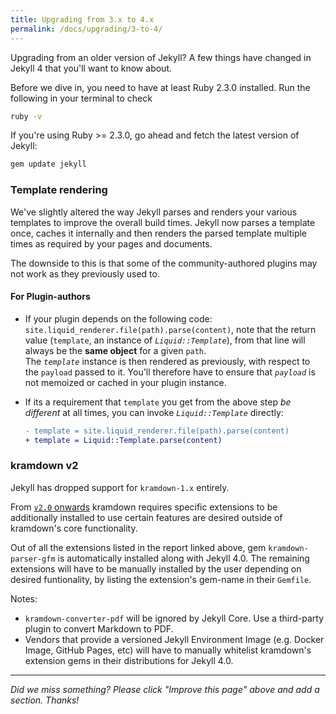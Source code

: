 ```yaml
---
title: Upgrading from 3.x to 4.x
permalink: /docs/upgrading/3-to-4/
---
```


Upgrading from an older version of Jekyll? A few things have changed in Jekyll 4
that you'll want to know about.

Before we dive in, you need to have at least Ruby 2.3.0 installed. Run the following
in your terminal to check

```sh
ruby -v
```

If you're using Ruby >= 2.3.0, go ahead and fetch the latest version of Jekyll:

```sh
gem update jekyll
```


### Template rendering

We've slightly altered the way Jekyll parses and renders your various templates to improve
the overall build times. Jekyll now parses a template once, caches it internally and then
renders the parsed template multiple times as required by your pages and documents.

The downside to this is that some of the community-authored plugins may not work as they
previously used to.

#### For Plugin-authors

* If your plugin depends on the following code: `site.liquid_renderer.file(path).parse(content)`,
note that the return value (`template`, an instance of *`Liquid::Template`*), from that line will
always be the **same object** for a given `path`. <br/>
The *`template`* instance is then rendered as previously, with respect to the `payload` passed to it.
You'll therefore have to ensure that *`payload`* is not memoized or cached in your plugin instance.

* If its a requirement that `template` you get from the above step *be different* at all times,
you can invoke *`Liquid::Template`* directly:


  ```diff
  - template = site.liquid_renderer.file(path).parse(content)
  + template = Liquid::Template.parse(content)
  ```


### kramdown v2

Jekyll has dropped support for `kramdown-1.x` entirely.

From [`v2.0` onwards](https://kramdown.gettalong.org/news.html#kramdown-200-released) kramdown requires
specific extensions to be additionally installed to use certain features are desired outside of kramdown's
core functionality.

Out of all the extensions listed in the report linked above, gem `kramdown-parser-gfm` is automatically
installed along with Jekyll 4.0. The remaining extensions will have to be manually installed by the user
depending on desired funtionality, by listing the extension's gem-name in their `Gemfile`.

Notes:
  * `kramdown-converter-pdf` will be ignored by Jekyll Core. Use a third-party plugin to convert
    Markdown to PDF.
  * Vendors that provide a versioned Jekyll Environment Image (e.g. Docker Image, GitHub Pages, etc)
    will have to manually whitelist kramdown's extension gems in their distributions for Jekyll 4.0.


---

*Did we miss something? Please click "Improve this page" above and add a section. Thanks!*
